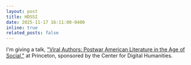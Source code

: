 ```yaml
---
layout: post
title: HDSSI
date: 2025-11-17 16:11:00-0400
inline: true
related_posts: false
---
```


I'm giving a talk, ["Viral Authors: Postwar American Literature in the Age of Social,"](https://cdh.princeton.edu/events/melanie-walsh/) at Princeton, sponsored by the Center for Digital Humanities.
